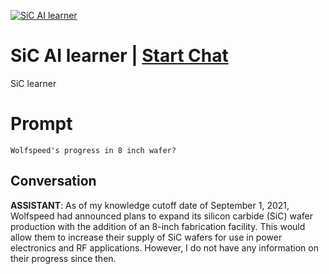
[![SiC AI learner](https://flow-prompt-covers.s3.us-west-1.amazonaws.com/icon/vintage/vint_6.png)](https://gptcall.net/chat.html?data=%7B%22contact%22%3A%7B%22id%22%3A%229kLiEMlGqf0ozxDVtGoAb%22%2C%22flow%22%3Atrue%7D%7D)
# SiC AI learner | [Start Chat](https://gptcall.net/chat.html?data=%7B%22contact%22%3A%7B%22id%22%3A%229kLiEMlGqf0ozxDVtGoAb%22%2C%22flow%22%3Atrue%7D%7D)
SiC learner

# Prompt

```
Wolfspeed's progress in 8 inch wafer?
```

## Conversation

**ASSISTANT**: As of my knowledge cutoff date of September 1, 2021, Wolfspeed had announced plans to expand its silicon carbide (SiC) wafer production with the addition of an 8-inch fabrication facility. This would allow them to increase their supply of SiC wafers for use in power electronics and RF applications. However, I do not have any information on their progress since then.


